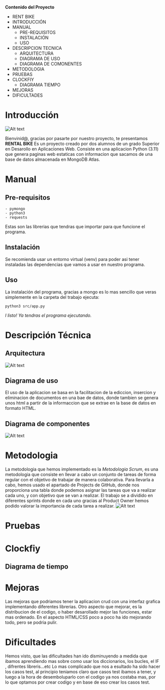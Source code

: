 **Contenido del Proyecto**

- RENT BIKE
- INTRODUCCIÓN
- MANUAL
  - PRE-REQUISITOS
  - INSTALACIÓN
  - USO
- DESCRIPCION TECNICA
  - ARQUITECTURA
  - DIAGRAMA DE USO
  - DIAGRAMA DE COMONENTES
- METODOLOGIA
- PRUEBAS
- CLOCKFIY
  - DIAGRAMA TIEMPO
- MEJORAS
- DIFICULTADES




# Introducción

![Alt text](https://github.com/FranN2442/Proyecto_BicicletasDAW/blob/main/imagenes/logo.png)

Bienvinid@, gracias por pasarte por nuestro proyecto, te presentamos **RENTAL BIKE**
Es un proyecto creado por dos alumnos de un grado Superior en Desarollo en Aplicaciones Web. Consiste en una aplicacion Python (3.11) que genera paginas web estaticas con informacion que sacamos de una base de datos almacenada en MongoDB Atlas.

# Manual
## Pre-requisitos
~~~
- pymongo
- python3
- requests
~~~
Estas son las librerias que tendras que importar para que funcione el programa.
## Instalación
Se recomienda usar un entorno virtual (venv) para poder asi tener instaladas las dependencias que vamos a usar en nuestro programa.
## Uso
La instalación del programa,  gracias a mongo es lo mas sencillo que veras simplemente en la carpeta del trabajo ejecuta:
~~~
python3 src/app.py
~~~
*I listo! Ya tendras el programa ejecutando.*
# Descripción Técnica
## Arquitectura
![Alt text](https://github.com/FranN2442/Proyecto_BicicletasDAW/blob/main/imagenes/ARQ.png)
## Diagrama de uso
El uso de la aplicacion se basa en la facilitacion de la ediccion, insercion y eliminacion de documentos en una bae de datos,
donde tambien se genera unos html a partir de la informaccion que se extrae en la base de datos en formato HTML.
## Diagrama de componentes
![Alt text](https://github.com/FranN2442/Proyecto_BicicletasDAW/blob/main/imagenes/COMP.png)
# Metodologia
La metodologia que hemos implementado es la *Metodologia Scrum*, es una metodologia que consiste en llevar
a cabo un conjunto de tareas de forma regular con el objetivo de trabajar de manera colaborativa.
Para llevarla a cabo, hemos usado el apartado de Projects de GitHub, donde nos proporciona una tabla donde 
podemos asignar las tareas que va a realizar cada uno, y con objetivo que se van a realizar.
El trabajo se a dividido en diferentes sprints donde en cada uno gracias al Product Owner hemos podido valorar
la importancia de cada tarea a realizar.
![Alt text](https://github.com/FranN2442/Proyecto_BicicletasDAW/blob/main/imagenes/backlog.png)
# Pruebas
# Clockfiy
## Diagrama de tiempo
# Mejoras
Las mejoras que podriamos tener la aplicacion crud con una interfaz grafica implementando diferentes librerias.
Otro aspecto que mejorar, es la distribucion de el codigo, o haber desarollado mejor las funciones, estar mas ordenado.
En el aspecto HTML/CSS poco a poco ha ido mejorando todo, pero se podria pulir.
# Dificultades
Hemos visto, que las dificultades han ido disminuyendo a medida que ibamos aprendiendo mas sobre como usar los diccionarios, los bucles, el IF , difrentes libreris...etc
Lo mas complicado que nos a esultado ha sido hacer los casos test, al principio teniamos claro que casos test ibamos a tener, y luego a la hora de desemboluparlo con el codigo ya nos costaba mas, por lo que optamos por crear codigo y en base de eso crear los casos test.
